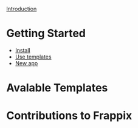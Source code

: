 [Introduction](README.md)

# Getting Started

- [Install](./install.md)
- [Use templates](./use-templates.md)
- [New app](./new-app.md)

# Avalable Templates

# Contributions to Frappix
